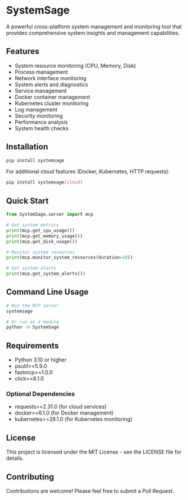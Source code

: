 # SystemSage

A powerful cross-platform system management and monitoring tool that provides comprehensive system insights and management capabilities.

## Features

- System resource monitoring (CPU, Memory, Disk)
- Process management
- Network interface monitoring
- System alerts and diagnostics
- Service management
- Docker container management
- Kubernetes cluster monitoring
- Log management
- Security monitoring
- Performance analysis
- System health checks

## Installation

```bash
pip install systemsage
```

For additional cloud features (Docker, Kubernetes, HTTP requests):
```bash
pip install systemsage[cloud]
```

## Quick Start

```python
from SystemSage.server import mcp

# Get system metrics
print(mcp.get_cpu_usage())
print(mcp.get_memory_usage())
print(mcp.get_disk_usage())

# Monitor system resources
print(mcp.monitor_system_resources(duration=10))

# Get system alerts
print(mcp.get_system_alerts())
```

## Command Line Usage

```bash
# Run the MCP server
systemsage

# Or run as a module
python -m SystemSage
```

## Requirements

- Python 3.10 or higher
- psutil>=5.9.0
- fastmcp>=1.0.0
- click>=8.1.0

### Optional Dependencies

- requests>=2.31.0 (for cloud services)
- docker>=6.1.0 (for Docker management)
- kubernetes>=28.1.0 (for Kubernetes monitoring)

## License

This project is licensed under the MIT License - see the LICENSE file for details.

## Contributing

Contributions are welcome! Please feel free to submit a Pull Request. 